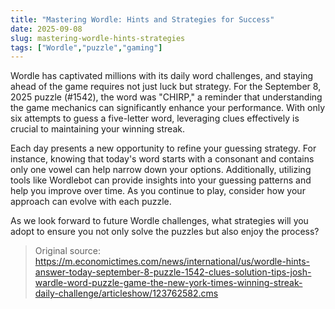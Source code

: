 ```yaml
---
title: "Mastering Wordle: Hints and Strategies for Success"
date: 2025-09-08
slug: mastering-wordle-hints-strategies
tags: ["Wordle","puzzle","gaming"]
---
```


Wordle has captivated millions with its daily word challenges, and staying ahead of the game requires not just luck but strategy. For the September 8, 2025 puzzle (#1542), the word was "CHIRP," a reminder that understanding the game mechanics can significantly enhance your performance. With only six attempts to guess a five-letter word, leveraging clues effectively is crucial to maintaining your winning streak.

Each day presents a new opportunity to refine your guessing strategy. For instance, knowing that today's word starts with a consonant and contains only one vowel can help narrow down your options. Additionally, utilizing tools like Wordlebot can provide insights into your guessing patterns and help you improve over time. As you continue to play, consider how your approach can evolve with each puzzle.

As we look forward to future Wordle challenges, what strategies will you adopt to ensure you not only solve the puzzles but also enjoy the process?
> Original source: https://m.economictimes.com/news/international/us/wordle-hints-answer-today-september-8-puzzle-1542-clues-solution-tips-josh-wardle-word-puzzle-game-the-new-york-times-winning-streak-daily-challenge/articleshow/123762582.cms